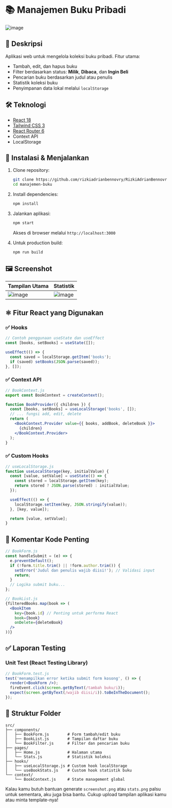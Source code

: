 # 📚 Manajemen Buku Pribadi

![image](https://github.com/user-attachments/assets/99fb62ac-14da-41da-9233-78e2644da10f)

## 📝 Deskripsi
Aplikasi web untuk mengelola koleksi buku pribadi. Fitur utama:
- Tambah, edit, dan hapus buku
- Filter berdasarkan status: **Milik**, **Dibaca**, dan **Ingin Beli**
- Pencarian buku berdasarkan judul atau penulis
- Statistik koleksi buku
- Penyimpanan data lokal melalui `localStorage`

## 🛠 Teknologi
- [React 18](https://reactjs.org/)
- [Tailwind CSS 3](https://tailwindcss.com/)
- [React Router 6](https://reactrouter.com/)
- Context API
- LocalStorage

## 🚀 Instalasi & Menjalankan

1. Clone repository:
   ```bash
   git clone https://github.com/rizkiadrianbennovry/RizkiAdrianBennovry_121450073_pertemuan3.git
   cd manajemen-buku
   ```

2. Install dependencies:
   ```bash
   npm install
   ```

3. Jalankan aplikasi:
   ```bash
   npm start
   ```
   Akses di browser melalui `http://localhost:3000`

4. Untuk production build:
   ```bash
   npm run build
   ```

## 🖼 Screenshot

| Tampilan Utama | Statistik |
|----------------|-----------|
| ![image](https://github.com/user-attachments/assets/710ad868-fcc8-4d96-86d9-e4e72f9a81c7) | ![image](https://github.com/user-attachments/assets/e45af8e7-05ed-4e40-a161-3f9a80dd13a8) |

## ⚛️ Fitur React yang Digunakan

### ✅ Hooks
```jsx
// Contoh penggunaan useState dan useEffect
const [books, setBooks] = useState([]);

useEffect(() => {
  const saved = localStorage.getItem('books');
  if (saved) setBooks(JSON.parse(saved));
}, []);
```

### ✅ Context API
```jsx
// BookContext.js
export const BookContext = createContext();

function BookProvider({ children }) {
  const [books, setBooks] = useLocalStorage('books', []);
  // ... fungsi add, edit, delete
  return (
    <BookContext.Provider value={{ books, addBook, deleteBook }}>
      {children}
    </BookContext.Provider>
  );
}
```

### ✅ Custom Hooks
```jsx
// useLocalStorage.js
function useLocalStorage(key, initialValue) {
  const [value, setValue] = useState(() => {
    const stored = localStorage.getItem(key);
    return stored ? JSON.parse(stored) : initialValue;
  });

  useEffect(() => {
    localStorage.setItem(key, JSON.stringify(value));
  }, [key, value]);

  return [value, setValue];
}
```

## 📝 Komentar Kode Penting

```jsx
// BookForm.js
const handleSubmit = (e) => {
  e.preventDefault();
  if (!form.title.trim() || !form.author.trim()) {
    setError('Judul dan penulis wajib diisi!'); // Validasi input
    return;
  }
  // Logika submit buku...
};
```

```jsx
// BookList.js
{filteredBooks.map(book => (
  <BookItem 
    key={book.id} // Penting untuk performa React
    book={book} 
    onDelete={deleteBook}
  />
))}
```

## ✅ Laporan Testing

### Unit Test (React Testing Library)

```jsx
// BookForm.test.js
test('menampilkan error ketika submit form kosong', () => {
  render(<BookForm />);
  fireEvent.click(screen.getByText(/tambah buku/i));
  expect(screen.getByText(/wajib diisi/i)).toBeInTheDocument();
});
```

## 🧩 Struktur Folder

```
src/
├── components/
│   ├── BookForm.js        # Form tambah/edit buku
│   ├── BookList.js        # Tampilan daftar buku
│   └── BookFilter.js      # Filter dan pencarian buku
├── pages/
│   ├── Home.js            # Halaman utama
│   └── Stats.js           # Statistik koleksi
├── hooks/
│   ├── useLocalStorage.js # Custom hook localStorage
│   └── useBookStats.js    # Custom hook statistik buku
└── context/
    └── BookContext.js     # State management global
```

Kalau kamu butuh bantuan generate `screenshot.png` atau `stats.png` palsu untuk sementara, aku juga bisa bantu. Cukup upload tampilan aplikasi kamu atau minta template-nya!
